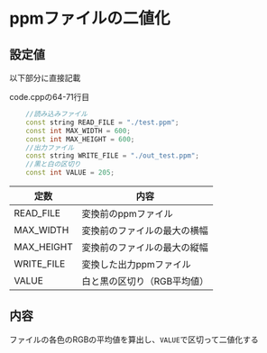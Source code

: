 # ppmファイルの二値化
## 設定値
以下部分に直接記載<br>

code.cppの64-71行目
```c++
    //読み込みファイル
    const string READ_FILE = "./test.ppm";
    const int MAX_WIDTH = 600;
    const int MAX_HEIGHT = 600;
    //出力ファイル
    const string WRITE_FILE = "./out_test.ppm";
    //黒と白の区切り
    const int VALUE = 205;
```

|  定数  |  内容  |
| ---- | ---- |
|  READ_FILE  |  変換前のppmファイル  |
|  MAX_WIDTH  |  変換前のファイルの最大の横幅  |
|  MAX_HEIGHT  |  変換前のファイルの最大の縦幅  |
|  WRITE_FILE  |  変換した出力ppmファイル  |
|  VALUE  |  白と黒の区切り（RGB平均値）  |

## 内容
ファイルの各色のRGBの平均値を算出し、```VALUE```で区切って二値化する

